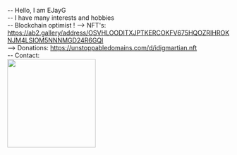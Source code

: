 -- Hello, I am EJayG<br/>
-- I have many interests and hobbies<br/>
-- Blockchain optimist ! 
--> NFT's: https://ab2.gallery/address/OSVHLOODITXJPTKERCOKFV675HQOZRIHROKNJM4LSIOM5NNNMGD24R6GQI<br/>
--> Donations: https://unstoppabledomains.com/d/idigmartian.nft<br/>
-- Contact:<br/>
<img src="https://user-images.githubusercontent.com/87142245/151285697-dc638ca8-ebd0-4260-9c85-6cd7b0c039af.png" height="200" width="200"><img/>

